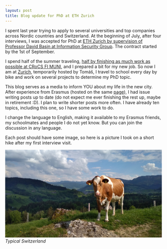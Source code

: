 ```yaml
---
layout: post
title: Blog update for PhD at ETH Zurich
---
```


I spent last year trying to apply to several universities and top companies across Nordic countries and Switzerland. At the beginning of July, after four interviews, I was accepted for PhD at [ETH Zurich by supervision of Professor David Basin at Information Security Group](http://www.infsec.ethz.ch/). The contract started by the 1st of September.

I spend half of the summer traveling, [half by finishing as much work as possible at CRoCS FI MUNI](https://github.com/crocs-muni/CryptoStreams/issues), and I prepared a bit for my new job. So now I am at [Zurich](https://goo.gl/maps/2uff5YziGav), temporarily hosted by Tomáš, I travel to school every day by bike and work on several projects to determine my PhD topic.

This blog serves as a media to inform YOU about my life in the new city. After experience from Erasmus (hosted on the same [page](https://bender250.github.io/)), I had issue writing posts up to date (do not expect me ever finishing the rest up, maybe in retirement :D). I plan to write shorter posts more often. I have already ten topics, including this one, so I have some work to do.

I change the language to English, making it available to my Erasmus friends, my schoolmates and people I do not yet know. But you can join the discussion in any language.

Each post should have some image, so here is a picture I took on a short hike after my first interview visit.

![](https://raw.githubusercontent.com/Bender250/bender250.github.io/master/images/eth/intro/svycarsko.jpg)
*Typical Switzerland*
